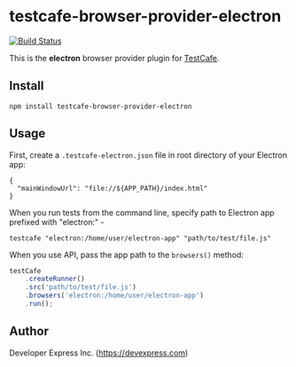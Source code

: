 # testcafe-browser-provider-electron
[![Build Status](https://travis-ci.org/DevExpress/testcafe-browser-provider-electron.svg)](https://travis-ci.org/DevExpress/testcafe-browser-provider-electron)

This is the **electron** browser provider plugin for [TestCafe](http://devexpress.github.io/testcafe).

## Install

```
npm install testcafe-browser-provider-electron
```

## Usage
First, create a `.testcafe-electron.json` file in root directory of your Electron app:
```
{
  "mainWindowUrl": "file://${APP_PATH}/index.html"
}
```

When you run tests from the command line, specify path to Electron app prefixed with "electron:" -

```
testcafe "electron:/home/user/electron-app" "path/to/test/file.js"
```


When you use API, pass the app path to the `browsers()` method:

```js
testCafe
    .createRunner()
    .src('path/to/test/file.js')
    .browsers('electron:/home/user/electron-app')
    .run();
```

## Author
Developer Express Inc. (https://devexpress.com)
